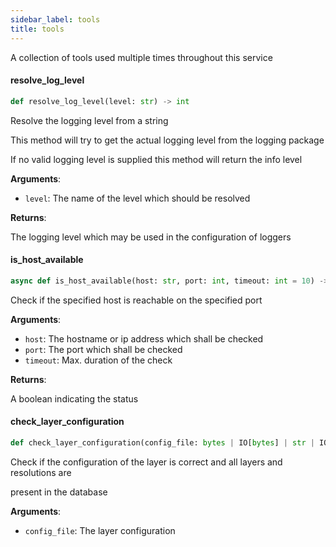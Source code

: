 ```yaml
---
sidebar_label: tools
title: tools
---
```


A collection of tools used multiple times throughout this service


#### resolve\_log\_level

```python
def resolve_log_level(level: str) -> int
```

Resolve the logging level from a string

This method will try to get the actual logging level from the logging package

If no valid logging level is supplied this method will return the info level

**Arguments**:

- `level`: The name of the level which should be resolved

**Returns**:

The logging level which may be used in the configuration of loggers

#### is\_host\_available

```python
async def is_host_available(host: str, port: int, timeout: int = 10) -> bool
```

Check if the specified host is reachable on the specified port

**Arguments**:

- `host`: The hostname or ip address which shall be checked
- `port`: The port which shall be checked
- `timeout`: Max. duration of the check

**Returns**:

A boolean indicating the status

#### check\_layer\_configuration

```python
def check_layer_configuration(config_file: bytes | IO[bytes] | str | IO[str])
```

Check if the configuration of the layer is correct and all layers and resolutions are

present in the database

**Arguments**:

- `config_file`: The layer configuration

